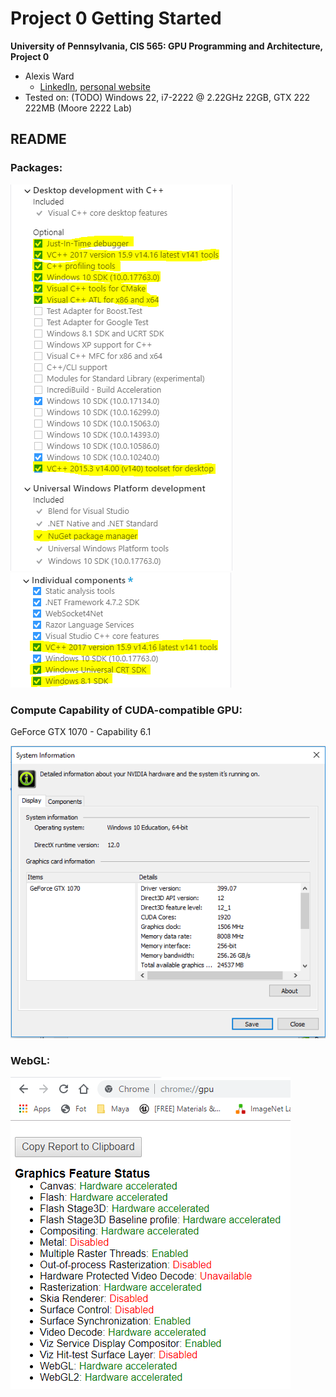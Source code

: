 Project 0 Getting Started
====================

**University of Pennsylvania, CIS 565: GPU Programming and Architecture, Project 0**

* Alexis Ward
  * [LinkedIn](https://www.linkedin.com/in/alexis-ward47/), [personal website](https://www.alexis-ward.tech/)
* Tested on: (TODO) Windows 22, i7-2222 @ 2.22GHz 22GB, GTX 222 222MB (Moore 2222 Lab)

## README

### Packages:
![](images/visual1a.png) ![](images/visual2.png)

### Compute Capability of CUDA-compatible GPU:
GeForce GTX 1070 - Capability 6.1

![](images/cuda-compatible.PNG)

### WebGL:
![](images/webGL.png)

